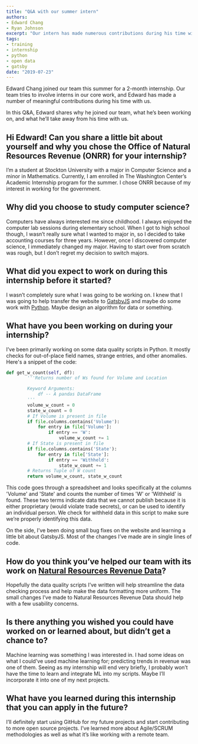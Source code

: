```yaml
---
title: "Q&A with our summer intern"
authors:
- Edward Chang
- Ryan Johnson
excerpt: "Our intern has made numerous contributions during his time with us. In this post, he discusses the projects he has been working on and takeaways from his experience."
tags:
- training
- internship
- python
- open data
- gatsby
date: "2019-07-23"
---
```


Edward Chang joined our team this summer for a 2-month internship. Our team tries to involve interns in our core work, and Edward has made a number of meaningful contributions during his time with us.

In this Q&A, Edward shares why he joined our team, what he’s been working on, and what he’ll take away from his time with us.

## Hi Edward! Can you share a little bit about yourself and why you chose the Office of Natural Resources Revenue (ONRR) for your internship?

I’m a student at Stockton University with a major in Computer Science and a minor in Mathematics. Currently, I am enrolled in The Washington Center’s Academic Internship program for the summer. I chose ONRR because of my interest in working for the government.

## Why did you choose to study computer science?

Computers have always interested me since childhood. I always enjoyed the computer lab sessions during elementary school. When I got to high school though, I wasn’t really sure what I wanted to major in, so I decided to take accounting courses for three years. However, once I discovered computer science, I immediately changed my major. Having to start over from scratch was rough, but I don’t regret my decision to switch majors.

## What did you expect to work on during this internship before it started?

I wasn’t completely sure what I was going to be working on. I knew that I was going to help transfer the website to [GatsbyJS](https://www.gatsbyjs.org/) and maybe do some work with [Python](https://www.python.org/). Maybe design an algorithm for data or something.

## What have you been working on during your internship?

I’ve been primarily working on some data quality scripts in Python. It mostly checks for out-of-place field names, strange entries, and other anomalies. Here's a snippet of the code:

```python
def get_w_count(self, df):
        '''Returns number of Ws found for Volume and Location

        Keyword Arguments:
            df -- A pandas DataFrame
        '''
        volume_w_count = 0
        state_w_count = 0
        # If Volume is present in file
        if file.columns.contains('Volume'):
            for entry in file['Volume']:
                if entry == 'W':
                    volume_w_count += 1
        # If State is present in file
        if file.columns.contains('State'):
            for entry in file['State']:
                if entry == 'Withheld':
                    state_w_count += 1
        # Returns Tuple of W count
        return volume_w_count, state_w_count
```

This code goes through a spreadsheet and looks specifically at the columns 'Volume' and 'State' and counts the number of times 'W' or 'Withheld' is found. These two terms indicate data that we cannot publish because it is either proprietary (would violate trade secrets), or can be used to identify an individual person. We check for withheld data in this script to make sure we’re properly identifying this data.

On the side, I’ve been doing small bug fixes on the website and learning a little bit about GatsbyJS. Most of the changes I’ve made are in single lines of code.

## How do you think you’ve helped our team with its work on [Natural Resources Revenue Data](https://revenuedata.doi.gov/)?

Hopefully the data quality scripts I’ve written will help streamline the data checking process and help make the data formatting more uniform. The small changes I’ve made to Natural Resources Revenue Data should help with a few usability concerns.

## Is there anything you wished you could have worked on or learned about, but didn’t get a chance to?

Machine learning was something I was interested in. I had some ideas on what I could’ve used machine learning for; predicting trends in revenue was one of them. Seeing as my internship will end very briefly, I probably won’t have the time to learn and integrate ML into my scripts. Maybe I’ll incorporate it into one of my next projects.

## What have you learned during this internship that you can apply in the future?

I’ll definitely start using GitHub for my future projects and start contributing to more open source projects. I’ve learned more about Agile/SCRUM methodologies as well as what it’s like working with a remote team.
